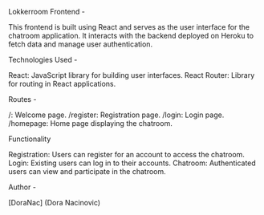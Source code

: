 Lokkerroom Frontend -

This frontend is built using React and serves as the user interface for the chatroom application. It interacts with the backend deployed on Heroku to fetch data and manage user authentication.


Technologies Used -

React: JavaScript library for building user interfaces.
React Router: Library for routing in React applications.


Routes -

/: Welcome page.
/register: Registration page.
/login: Login page.
/homepage: Home page displaying the chatroom.


Functionality

Registration: Users can register for an account to access the chatroom.
Login: Existing users can log in to their accounts.
Chatroom: Authenticated users can view and participate in the chatroom.

Author -

[DoraNac] (Dora Nacinovic)